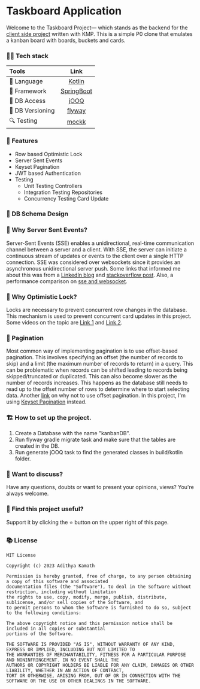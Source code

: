 # Taskboard Application

Welcome to the Taskboard Project— which stands as the backend for the
[client side project](https://github.com/pushpalroy/JetTaskBoardKMP) written with KMP.
This is a simple P0 clone that emulates a kanban board with boards, buckets and cards.

### 👨‍💻 Tech stack

| Tools             |                         Link                         |
|:------------------|:----------------------------------------------------:|
| 🤖  Language      |           [Kotlin](https://kotlinlang.org)           |
| 💚  Framework     | [SpringBoot](https://spring.io/projects/spring-boot) |
| 📁  DB Access     |            [jOOQ](https://www.jooq.org/)             |
| 📼  DB Versioning |           [flyway](https://flywaydb.org/)            |
| 🔍  Testing       |              [mockk](https://mockk.io/)              |

### 🧳 Features

- Row based Optimistic Lock
- Server Sent Events
- Keyset Pagination
- JWT based Authentication
- Testing
    - Unit Testing Controllers
    - Integration Testing Repositories
    - Concurrency Testing Card Update

### 📁 DB Schema Design

### 🤔 Why Server Sent Events?

Server-Sent Events (SSE) enables a unidirectional, real-time communication channel between a server and a client. With
SSE, the server can initiate a continuous stream of updates or events to the client over a single HTTP connection.
SSE was considered over websockets since it provides an asynchronous unidirectional server push. Some links that
informed me about this was from
a [LinkedIn blog](https://engineering.linkedin.com/blog/2016/10/instant-messaging-at-linkedin--scaling-to-hundreds-of-thousands-)
and [stackoverflow post](https://stackoverflow.com/questions/5195452/websockets-vs-server-sent-events-eventsource).
Also,
a performance comparison on [sse and websocket](https://www.timeplus.com/post/websocket-vs-sse).

### 👀 Why Optimistic Lock?

Locks are necessary to prevent concurrent row changes in the database. This mechanism is used to prevent concurrent card
updates in this project. Some videos on the topic are [Link 1](https://youtu.be/I8IlO0hCSgY)
and [Link 2](https://youtu.be/H_zJ81I_D5E).

### 📑 Pagination

Most common way of implementing pagination is to use offset-based pagination. This involves specifying an offset (the
number of records to skip) and a limit (the maximum number of records to return) in a query. This can be problematic
when
records can be shifted leading to records being skipped/truncated or duplicated. This can also become slower as the
number of records increases. This happens as the database still needs to read up to the offset number of rows to
determine where to start selecting data. Another [link](https://youtu.be/WDJRRNCGIRs) on why not to use offset
pagination.
In this project, I'm using [Keyset Pagination](https://use-the-index-luke.com/sql/partial-results/fetch-next-page)
instead.

### 🏗️ How to set up the project.

1. Create a Database with the name "kanbanDB".
2. Run flyway gradle migrate task and make sure that the tables are created in the DB.
3. Run generate jOOQ task to find the generated classes in build/kotlin folder.

### 💬 Want to discuss?

Have any questions, doubts or want to present your opinions, views? You're always welcome.

### 🔭 Find this project useful?

Support it by clicking the ⭐️ button on the upper right of this page.

### 📚 License

```
MIT License

Copyright (c) 2023 Adithya Kamath

Permission is hereby granted, free of charge, to any person obtaining a copy of this software and associated 
documentation files (the "Software"), to deal in the Software without restriction, including without limitation 
the rights to use, copy, modify, merge, publish, distribute, sublicense, and/or sell copies of the Software, and 
to permit persons to whom the Software is furnished to do so, subject to the following conditions:

The above copyright notice and this permission notice shall be included in all copies or substantial 
portions of the Software.

THE SOFTWARE IS PROVIDED "AS IS", WITHOUT WARRANTY OF ANY KIND, EXPRESS OR IMPLIED, INCLUDING BUT NOT LIMITED TO 
THE WARRANTIES OF MERCHANTABILITY, FITNESS FOR A PARTICULAR PURPOSE AND NONINFRINGEMENT. IN NO EVENT SHALL THE 
AUTHORS OR COPYRIGHT HOLDERS BE LIABLE FOR ANY CLAIM, DAMAGES OR OTHER LIABILITY, WHETHER IN AN ACTION OF CONTRACT, 
TORT OR OTHERWISE, ARISING FROM, OUT OF OR IN CONNECTION WITH THE SOFTWARE OR THE USE OR OTHER DEALINGS IN THE SOFTWARE.
```